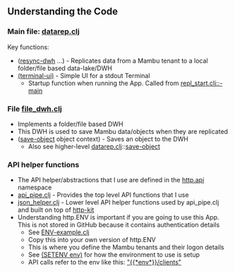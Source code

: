 ## Understanding the Code
### Main file: [datarep.clj](https://github.com/mkersh/DataRep/blob/main/src/mambu/extensions/data_replication/datarep.clj) 
Key functions:
* ([resync-dwh](https://github.com/mkersh/DataRep/blob/5a18f4152f55fc4fc86b065466aa13d1df36057a/src/mambu/extensions/data_replication/datarep.clj#L587) ...) - Replicates data from a Mambu tenant to a local folder/file based data-lake/DWH
* [(terminal-ui)](https://github.com/mkersh/DataRep/blob/557ef030d5828476488c913ce4a9c1df6725696b/src/mambu/extensions/data_replication/datarep.clj#L652) - Simple UI for a stdout Terminal
   * Startup function when running the App. Called from [repl_start.clj::-main](https://github.com/mkersh/DataRep/blob/557ef030d5828476488c913ce4a9c1df6725696b/src/repl_start.clj#L41)

### File [file_dwh.clj](https://github.com/mkersh/DataRep/blob/main/src/mambu/extensions/data_replication/file_dwh.clj)
* Implements a folder/file based DWH
* This DWH is used to save Mambu data/objects when they are replicated
* ([save-object](https://github.com/mkersh/DataRep/blob/0cde6dbd9ba4497dee5b1b426223906c4318f6eb/src/mambu/extensions/data_replication/file_dwh.clj#L56) object context) - Saves an object to the DWH
    * Also see higher-level [datarep.clj](https://github.com/mkersh/DataRep/blob/main/src/mambu/extensions/data_replication/datarep.clj)::[save-object](https://github.com/mkersh/DataRep/blob/0cde6dbd9ba4497dee5b1b426223906c4318f6eb/src/mambu/extensions/data_replication/datarep.clj#L184) 

### API helper functions
* The API helper/abstractions that I use are defined in the [http.api](https://github.com/mkersh/DataRep/tree/main/src/http/api) namespace
* [api_pipe.clj](https://github.com/mkersh/DataRep/blob/main/src/http/api/api_pipe.clj) - Provides the top level API functions that I use
* [json_helper.clj](https://github.com/mkersh/DataRep/blob/main/src/http/api/json_helper.clj) - Lower level API helper functions used by api_pipe.clj and built on top of [http-kit](https://http-kit.github.io/)
* Understanding http.ENV is important if you are going to use this App. This is not stored in GitHub because it contains authentication details  
    * See [ENV-example.clj](https://github.com/mkersh/DataRep/blob/main/src/http/ENV-example.clj) 
    * Copy this into your own version of http.ENV
    * This is where you define the Mambu tenants and their logon details
    * See [(SETENV env)](https://github.com/mkersh/DataRep/blob/3ef5a6d52a6c4960d87e59f29d3bbab0fa6703b8/src/mambu/extensions/data_replication/datarep.clj#L634) for how the environment to use is setup
    * API calls refer to the env like this: ["{{\*env\*}}/clients"](https://github.com/mkersh/DataRep/blob/3ef5a6d52a6c4960d87e59f29d3bbab0fa6703b8/src/mambu/extensions/data_replication/datarep.clj#L223)
